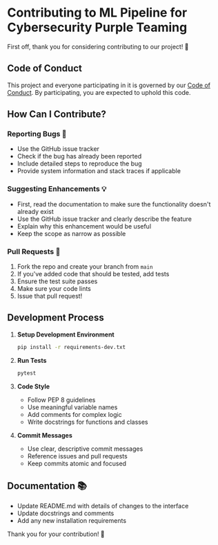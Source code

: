 # Contributing to ML Pipeline for Cybersecurity Purple Teaming

First off, thank you for considering contributing to our project! 🎉

## Code of Conduct

This project and everyone participating in it is governed by our [Code of Conduct](CODE_OF_CONDUCT.md). By participating, you are expected to uphold this code.

## How Can I Contribute?

### Reporting Bugs 🐛

- Use the GitHub issue tracker
- Check if the bug has already been reported
- Include detailed steps to reproduce the bug
- Provide system information and stack traces if applicable

### Suggesting Enhancements 💡

- First, read the documentation to make sure the functionality doesn't already exist
- Use the GitHub issue tracker and clearly describe the feature
- Explain why this enhancement would be useful
- Keep the scope as narrow as possible

### Pull Requests 🔧

1. Fork the repo and create your branch from `main`
2. If you've added code that should be tested, add tests
3. Ensure the test suite passes
4. Make sure your code lints
5. Issue that pull request!

## Development Process

1. **Setup Development Environment**
   ```bash
   pip install -r requirements-dev.txt
   ```

2. **Run Tests**
   ```bash
   pytest
   ```

3. **Code Style**
   - Follow PEP 8 guidelines
   - Use meaningful variable names
   - Add comments for complex logic
   - Write docstrings for functions and classes

4. **Commit Messages**
   - Use clear, descriptive commit messages
   - Reference issues and pull requests
   - Keep commits atomic and focused

## Documentation 📚

- Update README.md with details of changes to the interface
- Update docstrings and comments
- Add any new installation requirements

Thank you for your contribution! 🙏
